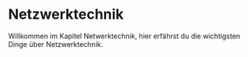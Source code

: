 # Netzwerktechnik

Willkommen im Kapitel Netwerktechnik, hier erfährst du die wichtigsten Dinge über Netzwerktechnik.
